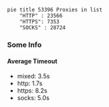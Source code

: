 
```mermaid
pie title 53396 Proxies in list
    "HTTP" : 23566
    "HTTPS": 7353
    "SOCKS" : 28724
```

### Some Info
#### Average Timeout

- mixed: 3.5s
- http: 1.7s
- https: 8.2s
- socks: 5.0s